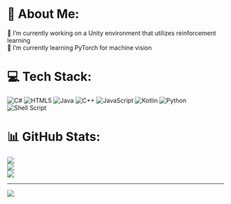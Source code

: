 # 💫 About Me:
🔭 I’m currently working on a Unity environment that utilizes reinforcement learning<br>🌱 I’m currently learning PyTorch for machine vision


# 💻 Tech Stack:
![C#](https://img.shields.io/badge/c%23-%23239120.svg?style=for-the-badge&logo=csharp&logoColor=white) ![HTML5](https://img.shields.io/badge/html5-%23E34F26.svg?style=for-the-badge&logo=html5&logoColor=white) ![Java](https://img.shields.io/badge/java-%23ED8B00.svg?style=for-the-badge&logo=openjdk&logoColor=white) ![C++](https://img.shields.io/badge/c++-%2300599C.svg?style=for-the-badge&logo=c%2B%2B&logoColor=white) ![JavaScript](https://img.shields.io/badge/javascript-%23323330.svg?style=for-the-badge&logo=javascript&logoColor=%23F7DF1E) ![Kotlin](https://img.shields.io/badge/kotlin-%237F52FF.svg?style=for-the-badge&logo=kotlin&logoColor=white) ![Python](https://img.shields.io/badge/python-3670A0?style=for-the-badge&logo=python&logoColor=ffdd54) ![Shell Script](https://img.shields.io/badge/shell_script-%23121011.svg?style=for-the-badge&logo=gnu-bash&logoColor=white)
# 📊 GitHub Stats:
![](https://github-readme-stats.vercel.app/api?username=Quinniboi10&theme=dark&hide_border=false&include_all_commits=true&count_private=true)<br/>
![](https://github-readme-streak-stats.herokuapp.com/?user=Quinniboi10&theme=dark&hide_border=false)<br/>
![](https://github-readme-stats.vercel.app/api/top-langs/?username=Quinniboi10&theme=dark&hide_border=false&include_all_commits=true&count_private=true&layout=compact)

---
[![](https://visitcount.itsvg.in/api?id=Quinniboi10&icon=0&color=0)](https://visitcount.itsvg.in)

<!-- Proudly created with GPRM ( https://gprm.itsvg.in ) -->
